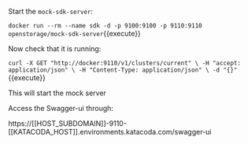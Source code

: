 Start the `mock-sdk-server`:

`docker run --rm --name sdk -d -p 9100:9100 -p 9110:9110 openstorage/mock-sdk-server`{{execute}}

Now check that it is running:

`curl -X GET "http://docker:9110/v1/clusters/current" \
  -H "accept: application/json" \
  -H "Content-Type: application/json" \
  -d "{}"
`{{execute}}

This will start the mock server


Access the Swagger-ui through:

https://[[HOST_SUBDOMAIN]]-9110-[[KATACODA_HOST]].environments.katacoda.com/swagger-ui

